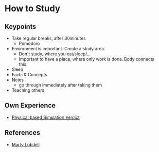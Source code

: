 # How to Study

## Keypoints

* Take regular breaks, after 30minutes
  * Pomodoro
* Environment is important. Create a study area.
  * Don't study, where you eat/sleep/...
  * Important to have a place, where only work is done. Body connects this.
* Sleep
* Facts & Concepts
* Notes
  * go through immediately after taking them
* Teaching others

## Own Experience

* [Physical based Simulation Verdict](../content/courses/completed-courses/physical-based-simulation.md#verdict)

## **R**eferences

* [Marty Lobdell](https://www.youtube.com/watch?v=IlU-zDU6aQ0)



